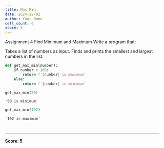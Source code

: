 ```yaml
---
title: Max-Min
date: 2024-12-02
author: Your Name
cell_count: 6
score: 5
---
```


Assignment 4
Find Minimum and Maximum
Write a program that:

Takes a list of numbers as input.
Finds and prints the smallest and largest numbers in the list.


```python
def get_max_min(number):
    if number > 100:
        return f'{number} is maximum'
    else:
        return f'{number} is minimum'
```


```python
get_max_min(50)
```




    '50 is minimum'




```python
get_max_min(102)
```




    '102 is maximum'




```python

```


```python

```


---
**Score: 5**
